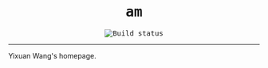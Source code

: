 <div style="text-align:center;font-family:monospace;">
<h1>am</h1>
<div style="display:flex;justify-content:center;gap:0.5rem;"><img src="https://img.shields.io/github/actions/workflow/status/Yixuan-Wang/am/deploy.yml" alt="Build status"></div>
</div>
<hr>

Yixuan Wang's homepage.
